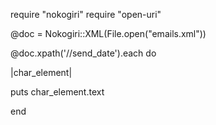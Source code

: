 require "nokogiri"
require "open-uri"

@doc = Nokogiri::XML(File.open("emails.xml"))

@doc.xpath('//send_date').each do



|char_element|

  puts char_element.text

  end
